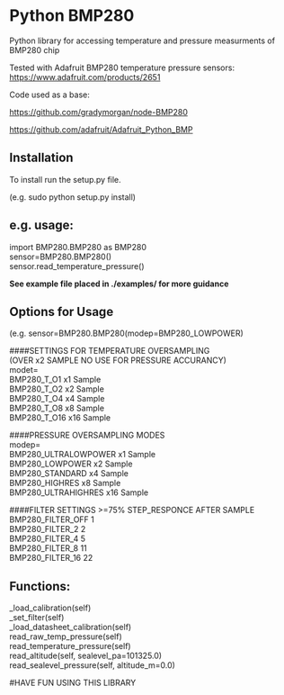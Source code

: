 Python BMP280
===================

Python library for accessing temperature and pressure measurments of BMP280 chip

Tested with Adafruit BMP280 temperature pressure sensors: https://www.adafruit.com/products/2651

Code used as a base:

https://github.com/gradymorgan/node-BMP280

https://github.com/adafruit/Adafruit_Python_BMP

Installation
------------
To install run the setup.py file.

(e.g. sudo python setup.py install)

e.g. usage:
-----------
  
import BMP280.BMP280 as BMP280  
sensor=BMP280.BMP280()  
sensor.read_temperature_pressure()  

**See example file placed in ./examples/ for more guidance**

Options for Usage
-----------------
(e.g. sensor=BMP280.BMP280(modep=BMP280_LOWPOWER)  
  
####SETTINGS FOR TEMPERATURE OVERSAMPLING  
(OVER x2 SAMPLE NO USE FOR PRESSURE ACCURANCY)  
modet=  
BMP280_T_O1            x1  Sample  
BMP280_T_O2            x2  Sample  
BMP280_T_O4            x4  Sample  
BMP280_T_O8            x8  Sample  
BMP280_T_O16           x16 Sample  
  
  
####PRESSURE OVERSAMPLING MODES  
modep=  
BMP280_ULTRALOWPOWER   x1  Sample  
BMP280_LOWPOWER        x2  Sample  
BMP280_STANDARD        x4  Sample  
BMP280_HIGHRES         x8  Sample  
BMP280_ULTRAHIGHRES    x16 Sample  
  
  
####FILTER SETTINGS        >=75% STEP_RESPONCE AFTER SAMPLE  
BMP280_FILTER_OFF      1  
BMP280_FILTER_2        2  
BMP280_FILTER_4        5  
BMP280_FILTER_8        11  
BMP280_FILTER_16       22  
  
  
Functions:  
----------  
_load_calibration(self)  
_set_filter(self)  
_load_datasheet_calibration(self)  
read_raw_temp_pressure(self)  
read_temperature_pressure(self)  
read_altitude(self, sealevel_pa=101325.0)  
read_sealevel_pressure(self, altitude_m=0.0)  
  
  
#HAVE FUN USING THIS LIBRARY  



